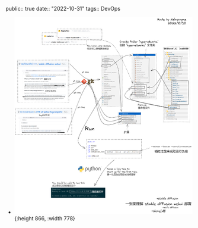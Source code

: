 public:: true
date:: "2022-10-31"
tags:: DevOps

- ![无标题-2022-10-31-2312.excalidraw.png](../assets/无标题-2022-10-31-2312.excalidraw.png){:height 866, :width 778}